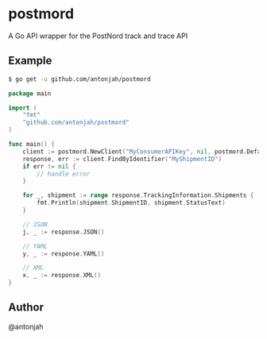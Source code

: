 # postmord
A Go API wrapper for the PostNord track and trace API

## Example
```bash
$ go get -u github.com/antonjah/postmord
```

```go
package main

import (
	"fmt"
	"github.com/antonjah/postmord"
)

func main() {
	client := postmord.NewClient("MyConsumerAPIKey", nil, postmord.DefaultOptions)
	response, err := client.FindByIdentifier("MyShipmentID")
	if err != nil {
		// handle error
	}

	for _, shipment := range response.TrackingInformation.Shipments {
		fmt.Println(shipment.ShipmentID, shipment.StatusText)
	}

	// JSON
	j, _ := response.JSON()

	// YAML
	y, _ := response.YAML()

	// XML
	x, _ := response.XML()
}
```

## Author
@antonjah

